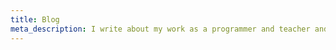 ```yaml
---
title: Blog
meta_description: I write about my work as a programmer and teacher and about the shenanigans that happen in academic publishing.
---
```


